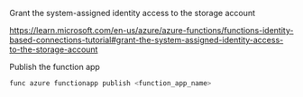 Grant the system-assigned identity access to the storage account

https://learn.microsoft.com/en-us/azure/azure-functions/functions-identity-based-connections-tutorial#grant-the-system-assigned-identity-access-to-the-storage-account


Publish the function app

```bash
func azure functionapp publish <function_app_name>
```